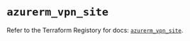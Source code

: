 # `azurerm_vpn_site`

Refer to the Terraform Registory for docs: [`azurerm_vpn_site`](https://registry.terraform.io/providers/hashicorp/azurerm/3.61.0/docs/resources/vpn_site).

